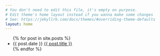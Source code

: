 ```yaml
---
# You don't need to edit this file, it's empty on purpose.
# Edit theme's home layout instead if you wanna make some changes
# See: https://jekyllrb.com/docs/themes/#overriding-theme-defaults
layout: home
---
```


<ul>
  {% for post in site.posts %}
    <li>
      {{ post.date }} <a href="{{ post.url }}">{{ post.title }}</a>
    </li>
  {% endfor %}
</ul>
